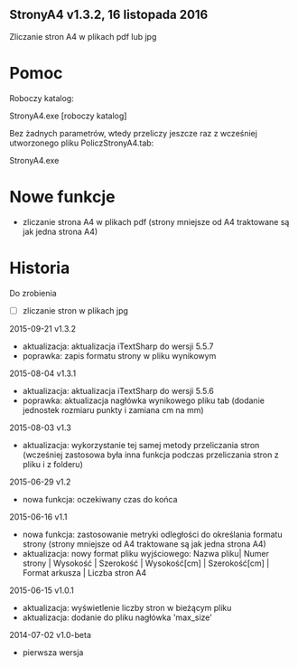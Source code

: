 ﻿StronyA4 v1.3.2, 16 listopada 2016
---
Zliczanie stron A4 w plikach pdf lub jpg

# Pomoc

Roboczy katalog:

StronyA4.exe [roboczy katalog]

Bez żadnych parametrów, wtedy przeliczy jeszcze raz z wcześniej utworzonego pliku PoliczStronyA4.tab:

StronyA4.exe

# Nowe funkcje

* zliczanie strona A4 w plikach pdf (strony mniejsze od A4 traktowane są jak jedna strona A4)

# Historia

Do zrobienia

* [ ] zliczanie stron w plikach jpg

2015-09-21 v1.3.2

* aktualizacja: aktualizacja iTextSharp do wersji 5.5.7
* poprawka: zapis formatu strony w pliku wynikowym

2015-08-04 v1.3.1

* aktualizacja: aktualizacja iTextSharp do wersji 5.5.6
* poprawka: aktualizacja nagłówka wynikowego pliku tab (dodanie jednostek rozmiaru punkty i zamiana cm na mm)

2015-08-03 v1.3

* aktualizacja: wykorzystanie tej samej metody przeliczania stron (wcześniej zastosowa była inna funkcja podczas przeliczania stron z pliku i z folderu)

2015-06-29 v1.2

* nowa funkcja: oczekiwany czas do końca

2015-06-16 v1.1

* nowa funkcja: zastosowanie metryki odległości do określania formatu strony (strony mniejsze od A4 traktowane są jak jedna strona A4)
* aktualizacja: nowy format pliku wyjściowego: Nazwa pliku| Numer strony | Wysokość | Szerokość | Wysokość[cm] | Szerokość[cm] | Format arkusza | Liczba stron A4

2015-06-15 v1.0.1

* aktualizacja: wyświetlenie liczby stron w bieżącym pliku
* aktualizacja: dodanie do pliku nagłówka 'max_size'

2014-07-02 v1.0-beta

* pierwsza wersja
